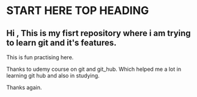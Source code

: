 # START HERE TOP HEADING

## Hi , This is my fisrt repository where i am trying to learn git and it's features.

This is fun practising here.

Thanks to udemy course on git and git_hub. Which helped me a lot in learning git hub and also in studying.

Thanks again.
